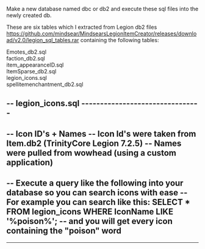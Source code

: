 Make a new database named dbc or db2 and execute these sql files into the newly created db.  
  
  
These are six tables which I extracted from Legion db2 files  
https://github.com/mindsear/MindsearsLegionItemCreator/releases/download/v2.0/legion_sql_tables.rar containing the following tables:  
  
Emotes_db2.sql  
faction_db2.sql  
item_appearanceID.sql  
ItemSparse_db2.sql  
legion_icons.sql  
spellitemenchantment_db2.sql  
  
  
  
-- legion_icons.sql --------------------------------
-- 
-- Icon ID's + Names
-- Icon Id's were taken from Item.db2 (TrinityCore Legion 7.2.5)
-- Names were pulled from wowhead (using a custom application)
--
-- Execute a query like the following into your database so you can search icons with ease
-- For example you can search like this: SELECT * FROM legion_icons WHERE IconName LIKE '%poison%';
-- and you will get every icon containing the "poison" word
-- 
-- --------------------------------------------------------
